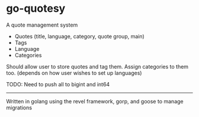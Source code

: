 go-quotesy
==========

A quote management system

- Quotes (title, language, category, quote group, main)
- Tags
- Language
- Categories

Should allow user to store quotes and tag them. Assign categories to them too. 
(depends on how user wishes to set up languages)

TODO:
Need to push all to bigint and int64

---------------
Written in golang using the revel framework, gorp, and goose to manage migrations
